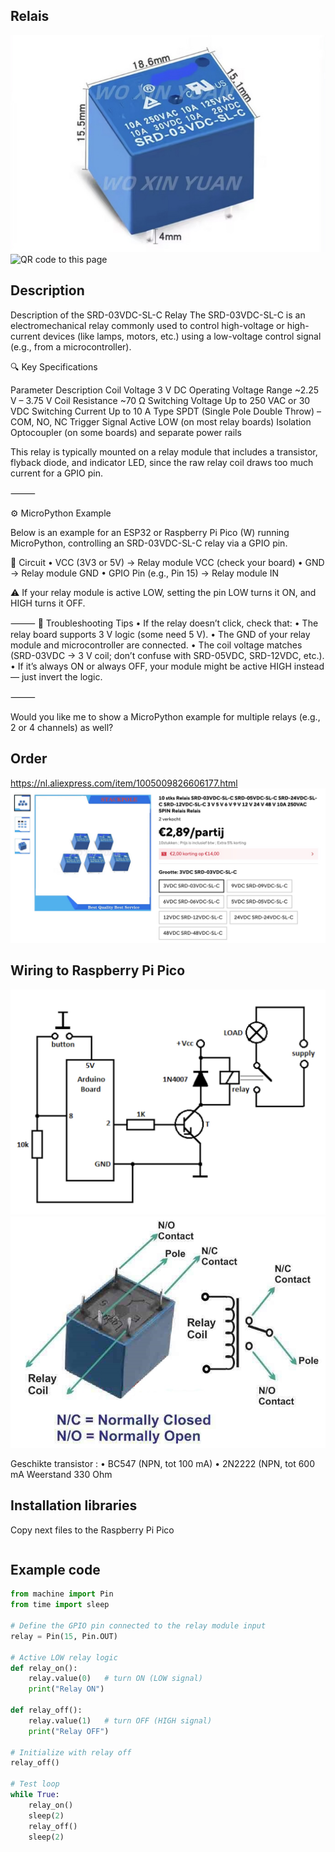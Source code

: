 ## Relais 

<img src="Relais_Photo.jpg" alt="Photo of the component">
<img src="Relais_QR_code.jpg" alt="QR code to this page" width="80" height="80">

## Description
 Description of the SRD-03VDC-SL-C Relay
The SRD-03VDC-SL-C is an electromechanical relay commonly used to control high-voltage or high-current devices (like lamps, motors, etc.) using a low-voltage control signal (e.g., from a microcontroller).

🔍 Key Specifications

Parameter	Description
Coil Voltage	3 V DC
Operating Voltage Range	~2.25 V – 3.75 V
Coil Resistance	~70 Ω
Switching Voltage	Up to 250 VAC or 30 VDC
Switching Current	Up to 10 A
Type	SPDT (Single Pole Double Throw) – COM, NO, NC
Trigger Signal	Active LOW (on most relay boards)
Isolation	Optocoupler (on some boards) and separate power rails

This relay is typically mounted on a relay module that includes a transistor, flyback diode, and indicator LED, since the raw relay coil draws too much current for a GPIO pin.

⸻

⚙️ MicroPython Example

Below is an example for an ESP32 or Raspberry Pi Pico (W) running MicroPython, controlling an SRD-03VDC-SL-C relay via a GPIO pin.

🧠 Circuit
	•	VCC (3V3 or 5V) → Relay module VCC (check your board)
	•	GND → Relay module GND
	•	GPIO Pin (e.g., Pin 15) → Relay module IN

⚠️ If your relay module is active LOW, setting the pin LOW turns it ON, and HIGH turns it OFF.

⸻
🧰 Troubleshooting Tips
	•	If the relay doesn’t click, check that:
	•	The relay board supports 3 V logic (some need 5 V).
	•	The GND of your relay module and microcontroller are connected.
	•	The coil voltage matches (SRD-03VDC → 3 V coil; don’t confuse with SRD-05VDC, SRD-12VDC, etc.).
	•	If it’s always ON or always OFF, your module might be active HIGH instead — just invert the logic.

⸻

Would you like me to show a MicroPython example for multiple relays (e.g., 2 or 4 channels) as well?
## Order
<a href="https://nl.aliexpress.com/item/1005009826606177.html">https://nl.aliexpress.com/item/1005009826606177.html</a>
<img src="Relais_Order.jpg" alt="Photo of the Order">


## Wiring to Raspberry Pi Pico
<img src="Relais_Wires.jpg" alt="Wiring" >
<img src="Relais_Connectors.jpg" alt="Wiring" >

Geschikte transistor :
	•	BC547 (NPN, tot 100 mA) 
	•	2N2222 (NPN, tot 600 mA
Weerstand 330 Ohm

## Installation libraries
Copy next files to the Raspberry Pi Pico

```bash

```

## Example code
```python
from machine import Pin
from time import sleep

# Define the GPIO pin connected to the relay module input
relay = Pin(15, Pin.OUT)

# Active LOW relay logic
def relay_on():
    relay.value(0)   # turn ON (LOW signal)
    print("Relay ON")

def relay_off():
    relay.value(1)   # turn OFF (HIGH signal)
    print("Relay OFF")

# Initialize with relay off
relay_off()

# Test loop
while True:
    relay_on()
    sleep(2)
    relay_off()
    sleep(2)
```



